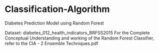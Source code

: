 # Classification-Algorithm
Diabetes Prediction Model using Random Forest

Dataset: diabetes_012_health_indicators_BRFSS2015
For the Complete Conceptual Understanding and working of the Random Forest Classifier, refer to the CIA - 2 Ensemble Techniques.pdf
